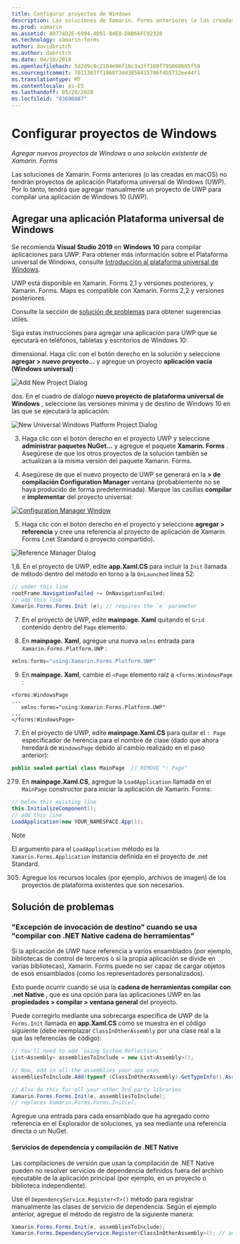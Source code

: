 ```yaml
---
title: Configurar proyectos de Windows
description: Las soluciones de Xamarin. Forms anteriores (o las creadas en macOS) no tendrán proyectos de Plataforma universal de Windows, por lo que en este artículo se explica cómo agregar un nuevo proyecto de UWP a una solución existente de Xamarin. Forms.
ms.prod: xamarin
ms.assetid: A0774D2E-6994-4D91-84E8-DAB66FC92320
ms.technology: xamarin-forms
author: davidbritch
ms.author: dabritch
ms.date: 04/10/2018
ms.openlocfilehash: 5d2d9c8c2104e96f16c3a3ff169f795068605f59
ms.sourcegitcommit: 7011303ff1868f3dd3858415706f4b5732ee44f1
ms.translationtype: MT
ms.contentlocale: es-ES
ms.lasthandoff: 05/20/2020
ms.locfileid: "83696087"
---
```

# <a name="setup-windows-projects"></a>Configurar proyectos de Windows

_Agregar nuevos proyectos de Windows a una solución existente de Xamarin. Forms_

Las soluciones de Xamarin. Forms anteriores (o las creadas en macOS) no tendrán proyectos de aplicación Plataforma universal de Windows (UWP). Por lo tanto, tendrá que agregar manualmente un proyecto de UWP para compilar una aplicación de Windows 10 (UWP).

## <a name="add-a-universal-windows-platform-app"></a>Agregar una aplicación Plataforma universal de Windows

Se recomienda **Visual Studio 2019** en **Windows 10** para compilar aplicaciones para UWP. Para obtener más información sobre el Plataforma universal de Windows, consulte [Introducción al plataforma universal de Windows](/windows/uwp/get-started/universal-application-platform-guide/).

UWP está disponible en Xamarin. Forms 2,1 y versiones posteriores, y Xamarin. Forms. Maps es compatible con Xamarin. Forms 2,2 y versiones posteriores.

Consulte la sección de <a href="#troubleshooting">solución de problemas</a> para obtener sugerencias útiles.

Siga estas instrucciones para agregar una aplicación para UWP que se ejecutará en teléfonos, tabletas y escritorios de Windows 10:

 dimensional. Haga clic con el botón derecho en la solución y seleccione **agregar > nuevo proyecto...** y agregue un proyecto **aplicación vacía (Windows universal)** :

  ![](universal-images/add-wu.png "Add New Project Dialog")

 dos. En el cuadro de diálogo **nuevo proyecto de plataforma universal de Windows** , seleccione las versiones mínima y de destino de Windows 10 en las que se ejecutará la aplicación:

  ![](universal-images/target-version.png "New Universal Windows Platform Project Dialog")

 3. Haga clic con el botón derecho en el proyecto UWP y seleccione **administrar paquetes NuGet...** y agregue el paquete **Xamarin. Forms** . Asegúrese de que los otros proyectos de la solución también se actualizan a la misma versión del paquete Xamarin. Forms.

 4. Asegúrese de que el nuevo proyecto de UWP se generará en la **> de compilación Configuration Manager** ventana (probablemente no se haya producido de forma predeterminada). Marque las casillas **compilar** e **implementar** del proyecto universal:

  [![](universal-images/configuration-sml.png "Configuration Manager Window")](universal-images/configuration.png#lightbox "Configuration Manager Window")

 5. Haga clic con el botón derecho en el proyecto y seleccione **agregar > referencia** y cree una referencia al proyecto de aplicación de Xamarin. Forms (.net Standard o proyecto compartido).

  ![](universal-images/addref-sml.png "Reference Manager Dialog")

 1,8. En el proyecto de UWP, edite **app.Xaml.CS** para incluir la `Init` llamada de método dentro del método en torno a la `OnLaunched` línea 52:

```csharp
// under this line
rootFrame.NavigationFailed += OnNavigationFailed;
// add this line
Xamarin.Forms.Forms.Init (e); // requires the `e` parameter
```

 7. En el proyecto de UWP, edite **mainpage. Xaml** quitando el `Grid` contenido dentro del `Page` elemento.

 203. En **mainpage. Xaml**, agregue una nueva `xmlns` entrada para `Xamarin.Forms.Platform.UWP` :

```csharp
xmlns:forms="using:Xamarin.Forms.Platform.UWP"
```

 9. En **mainpage. Xaml**, cambie el `<Page` elemento raíz a `<forms:WindowsPage` :

```xaml
<forms:WindowsPage
...
   xmlns:forms="using:Xamarin.Forms.Platform.UWP"
...
</forms:WindowsPage>
```

 7. En el proyecto de UWP, edite **mainpage.Xaml.CS** para quitar el `: Page` especificador de herencia para el nombre de clase (dado que ahora heredará de `WindowsPage` debido al cambio realizado en el paso anterior):

```csharp
public sealed partial class MainPage  // REMOVE ": Page"
```

 279. En **mainpage.Xaml.CS**, agregue la `LoadApplication` llamada en el `MainPage` constructor para iniciar la aplicación de Xamarin. Forms:

```csharp
// below this existing line
this.InitializeComponent();
// add this line
LoadApplication(new YOUR_NAMESPACE.App());
```

> [!NOTE]
> El argumento para el `LoadApplication` método es la `Xamarin.Forms.Application` instancia definida en el proyecto de .net Standard.

<!--
11 . Double-click **Package.appxmanifest** to set these capabilities
  that are often required:

  Capabilities set:

  * Internet (Client)
  * Location
-->

305. Agregue los recursos locales (por ejemplo, archivos de imagen) de los proyectos de plataforma existentes que son necesarios.

## <a name="troubleshooting"></a>Solución de problemas

<a name="target-invocation-exception" />

### <a name="target-invocation-exception-when-using-compile-with-net-native-tool-chain"></a>"Excepción de invocación de destino" cuando se usa "compilar con .NET Native cadena de herramientas"

Si la aplicación de UWP hace referencia a varios ensamblados (por ejemplo, bibliotecas de control de terceros o si la propia aplicación se divide en varias bibliotecas), Xamarin. Forms puede no ser capaz de cargar objetos de esos ensamblados (como los representadores personalizados).

Esto puede ocurrir cuando se usa la **cadena de herramientas compilar con .net Native** , que es una opción para las aplicaciones UWP en las **propiedades > compilar > ventana general** del proyecto.

Puede corregirlo mediante una sobrecarga específica de UWP de la `Forms.Init` llamada en **app.Xaml.CS** como se muestra en el código siguiente (debe reemplazar `ClassInOtherAssembly` por una clase real a la que las referencias de código):

```csharp
// You'll need to add `using System.Reflection;`
List<Assembly> assembliesToInclude = new List<Assembly>();

// Now, add in all the assemblies your app uses
assembliesToInclude.Add(typeof (ClassInOtherAssembly).GetTypeInfo().Assembly);

// Also do this for all your other 3rd party libraries
Xamarin.Forms.Forms.Init(e, assembliesToInclude);
// replaces Xamarin.Forms.Forms.Init(e);
```

Agregue una entrada para cada ensamblado que ha agregado como referencia en el Explorador de soluciones, ya sea mediante una referencia directa o un NuGet.

#### <a name="dependency-services-and-net-native-compilation"></a>Servicios de dependencia y compilación de .NET Native

Las compilaciones de versión que usan la compilación de .NET Native pueden no resolver servicios de dependencia definidos fuera del archivo ejecutable de la aplicación principal (por ejemplo, en un proyecto o biblioteca independiente).

Use el `DependencyService.Register<T>()` método para registrar manualmente las clases de servicio de dependencia. Según el ejemplo anterior, agregue el método de registro de la siguiente manera:

```csharp
Xamarin.Forms.Forms.Init(e, assembliesToInclude);
Xamarin.Forms.DependencyService.Register<ClassInOtherAssembly>(); // add this
```
